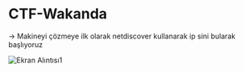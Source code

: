 # CTF-Wakanda

-> Makineyi çözmeye ilk olarak netdiscover kullanarak ip sini bularak başlıyoruz

![Ekran Alıntısı1](https://github.com/seceremrecan/CTF-Wakanda/assets/103491438/2c616087-97f7-4416-a2ca-22140a411d8d)

